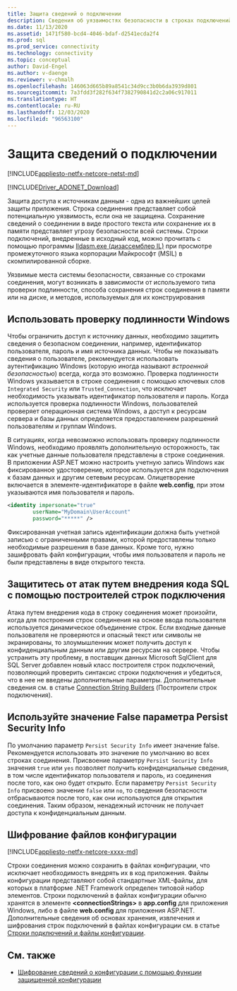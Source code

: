 ```yaml
---
title: Защита сведений о подключении
description: Сведения об уязвимостях безопасности в строках подключений, которые могут возникнуть из-за особенностей их создания и сохранения, а также о типах аутентификации.
ms.date: 11/13/2020
ms.assetid: 1471f580-bcd4-4046-bdaf-d2541ecda2f4
ms.prod: sql
ms.prod_service: connectivity
ms.technology: connectivity
ms.topic: conceptual
author: David-Engel
ms.author: v-daenge
ms.reviewer: v-chmalh
ms.openlocfilehash: 146063d665b89a8541c34d9cc3b0b6da3939d801
ms.sourcegitcommit: 7a3fdd3f282f634f7382790841d2c2a06c917011
ms.translationtype: HT
ms.contentlocale: ru-RU
ms.lasthandoff: 12/03/2020
ms.locfileid: "96563100"
---
```

# <a name="protecting-connection-information"></a>Защита сведений о подключении

[!INCLUDE[appliesto-netfx-netcore-netst-md](../../includes/appliesto-netfx-netcore-netst-md.md)]

[!INCLUDE[Driver_ADONET_Download](../../includes/driver_adonet_download.md)]

Защита доступа к источникам данным - одна из важнейших целей защиты приложения. Строка соединения представляет собой потенциальную уязвимость, если она не защищена. Сохранение сведений о соединении в виде простого текста или сохранение их в памяти представляет угрозу безопасности всей системы. Строки подключений, внедренные в исходный код, можно прочитать с помощью программы [Ildasm.exe (дизассемблер IL)](/dotnet/framework/tools/ildasm-exe-il-disassembler) при просмотре промежуточного языка корпорации Майкрософт (MSIL) в скомпилированной сборке.

Уязвимые места системы безопасности, связанные со строками соединения, могут возникать в зависимости от используемого типа проверки подлинности, способа сохранения строк соединения в памяти или на диске, и методов, используемых для их конструирования 

## <a name="use-windows-authentication"></a>Использовать проверку подлинности Windows

Чтобы ограничить доступ к источнику данных, необходимо защитить сведения о безопасном соединении, например, идентификатор пользователя, пароль и имя источника данных. Чтобы не показывать сведения о пользователе, рекомендуется использовать аутентификацию Windows (которую иногда называют *встроенной безопасностью*) всегда, когда это возможно. Проверка подлинности Windows указывается в строке соединения с помощью ключевых слов `Integrated Security` или `Trusted_Connection`, что исключает необходимость указывать идентификатор пользователя и пароль. Когда используется проверка подлинности Windows, пользователей проверяет операционная система Windows, а доступ к ресурсам сервера и базы данных определяется предоставлением разрешений пользователям и группам Windows.

В ситуациях, когда невозможно использовать проверку подлинности Windows, необходимо проявлять дополнительную осторожность, так как учетные данные пользователя представлены в строке соединения. В приложении ASP.NET можно настроить учетную запись Windows как фиксированное удостоверение, которое используется для подключения к базам данных и другим сетевым ресурсам. Олицетворение включается в элементе-идентификаторе в файле **web.config**, при этом указываются имя пользователя и пароль.

```xml  
<identity impersonate="true"
        userName="MyDomain\UserAccount"
        password="*****" />  
```  

Фиксированная учетная запись идентификации должна быть учетной записью с ограниченными правами, которой предоставлены только необходимые разрешения в базе данных. Кроме того, нужно зашифровать файл конфигурации, чтобы имя пользователя и пароль не были представлены в виде открытого текста.

## <a name="avoid-injection-attacks-with-connection-string-builders"></a>Защититесь от атак путем внедрения кода SQL с помощью построителей строк подключения

Атака путем внедрения кода в строку соединения может произойти, когда для построения строк соединения на основе ввода пользователя используется динамическое объединение строк. Если входные данные пользователя не проверяются и опасный текст или символы не экранированы, то злоумышленник может получить доступ к конфиденциальным данным или другим ресурсам на сервере. Чтобы устранить эту проблему, в поставщик данных Microsoft SqlClient для SQL Server добавлен новый класс построителя строк подключений, позволяющий проверить синтаксис строки подключения и убедиться, что в нее не введены дополнительные параметры. Дополнительные сведения см. в статье [Connection String Builders](connection-string-builders.md) (Построители строк подключения).

## <a name="use-persist-security-infofalse"></a>Используйте значение False параметра Persist Security Info

По умолчанию параметр `Persist Security Info` имеет значение false. Рекомендуется использовать это значение по умолчанию во всех строках соединения. Присвоение параметру `Persist Security Info` значения `true` или `yes` позволяет получить конфиденциальные сведения, в том числе идентификатор пользователя и пароль, из соединения после того, как оно будет открыто. Если параметру `Persist Security Info` присвоено значение `false` или `no`, то сведения безопасности отбрасываются после того, как они используются для открытия соединения. Таким образом, ненадежный источник не получает доступа к конфиденциальным данным.

## <a name="encrypt-configuration-files"></a>Шифрование файлов конфигурации

[!INCLUDE[appliesto-netfx-netcore-xxxx-md](../../includes/appliesto-netfx-netcore-xxxx-md.md)]

Строки соединения можно сохранить в файлах конфигурации, что исключает необходимость внедрять их в код приложения. Файлы конфигурации представляют собой стандартные XML-файлы, для которых в платформе .NET Framework определен типовой набор элементов. Строки подключений в файлах конфигурации обычно хранятся в элементе **\<connectionStrings>** в **app.config** для приложения Windows, либо в файле **web.config** для приложения ASP.NET. Дополнительные сведения об основах хранения, извлечения и шифрования строк подключений в файлах конфигурации см. в статье [Строки подключений и файлы конфигурации](connection-strings-and-configuration-files.md).

## <a name="see-also"></a>См. также

- [Шифрование сведений о конфигурации с помощью функции защищенной конфигурации](/previous-versions/aspnet/53tyfkaw(v=vs.100))
